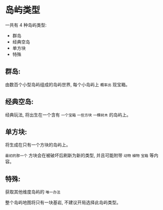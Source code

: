 # 岛屿类型

一共有 4 种岛屿类型:
- 群岛
- 经典空岛
- 单方块
- 特殊

## 群岛:

由数百个小型岛屿组成的岛屿世界, 每个小岛屿上 `概率出` 现宝箱。

## 经典空岛:

经典玩法, 将出生在一个含有 `一个宝箱` `一些方块` `一棵树木` 的岛屿上。

## 单方块:

将生成在只有一个方块的岛屿上。

`最初的那一个` 方块会在被破坏后刷新为新的类型, 并且可能附带 `动物` `植物` `宝箱` 等内容。

## 特殊:

获取其他维度岛屿的 `唯一办法`

整个岛屿地图将只有一块基岩, 不建议开局选择此岛屿类型。
